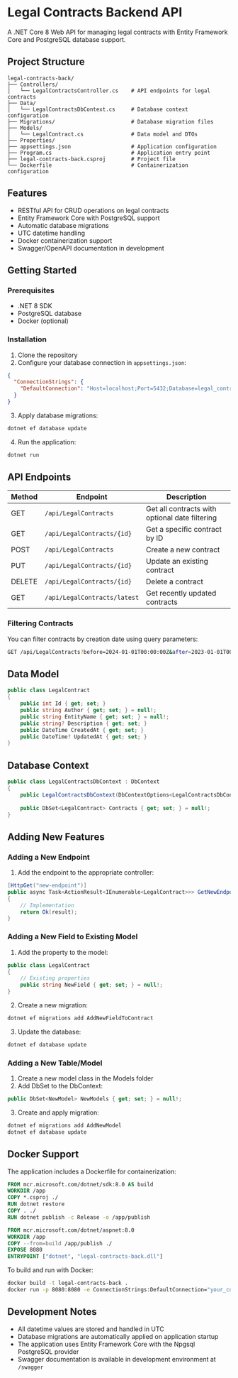 # Legal Contracts Backend API

A .NET Core 8 Web API for managing legal contracts with Entity Framework Core and PostgreSQL database support.

## Project Structure

```text
legal-contracts-back/
├── Controllers/
│   └── LegalContractsController.cs    # API endpoints for legal contracts
├── Data/
│   └── LegalContractsDbContext.cs     # Database context configuration
├── Migrations/                        # Database migration files
├── Models/
│   └── LegalContract.cs               # Data model and DTOs
├── Properties/
├── appsettings.json                   # Application configuration
├── Program.cs                         # Application entry point
├── legal-contracts-back.csproj        # Project file
└── Dockerfile                         # Containerization configuration
```

## Features

- RESTful API for CRUD operations on legal contracts
- Entity Framework Core with PostgreSQL support
- Automatic database migrations
- UTC datetime handling
- Docker containerization support
- Swagger/OpenAPI documentation in development

## Getting Started

### Prerequisites

- .NET 8 SDK
- PostgreSQL database
- Docker (optional)

### Installation

1. Clone the repository
2. Configure your database connection in `appsettings.json`:

```json
{
  "ConnectionStrings": {
    "DefaultConnection": "Host=localhost;Port=5432;Database=legal_contracts;Username=postgres;Password=your_password"
  }
}
```

3. Apply database migrations:

```bash
dotnet ef database update
```

4. Run the application:

```bash
dotnet run
```

## API Endpoints

| Method | Endpoint | Description |
|--------|----------|-------------|
| GET | `/api/LegalContracts` | Get all contracts with optional date filtering |
| GET | `/api/LegalContracts/{id}` | Get a specific contract by ID |
| POST | `/api/LegalContracts` | Create a new contract |
| PUT | `/api/LegalContracts/{id}` | Update an existing contract |
| DELETE | `/api/LegalContracts/{id}` | Delete a contract |
| GET | `/api/LegalContracts/latest` | Get recently updated contracts |

### Filtering Contracts

You can filter contracts by creation date using query parameters:

```bash
GET /api/LegalContracts?before=2024-01-01T00:00:00Z&after=2023-01-01T00:00:00Z
```

## Data Model

```csharp
public class LegalContract
{
    public int Id { get; set; }
    public string Author { get; set; } = null!;
    public string EntityName { get; set; } = null!;
    public string? Description { get; set; }
    public DateTime CreatedAt { get; set; }
    public DateTime? UpdatedAt { get; set; }
}
```

## Database Context

```csharp
public class LegalContractsDbContext : DbContext
{
    public LegalContractsDbContext(DbContextOptions<LegalContractsDbContext> options) : base(options) { }
    
    public DbSet<LegalContract> Contracts { get; set; } = null!;
}
```

## Adding New Features

### Adding a New Endpoint

1. Add the endpoint to the appropriate controller:

```csharp
[HttpGet("new-endpoint")]
public async Task<ActionResult<IEnumerable<LegalContract>>> GetNewEndpoint()
{
    // Implementation
    return Ok(result);
}
```

### Adding a New Field to Existing Model

1. Add the property to the model:

```csharp
public class LegalContract
{
    // Existing properties
    public string NewField { get; set; } = null!;
}
```

2. Create a new migration:

```bash
dotnet ef migrations add AddNewFieldToContract
```

3. Update the database:

```bash
dotnet ef database update
```

### Adding a New Table/Model

1. Create a new model class in the Models folder
2. Add DbSet to the DbContext:

```csharp
public DbSet<NewModel> NewModels { get; set; } = null!;
```

3. Create and apply migration:

```bash
dotnet ef migrations add AddNewModel
dotnet ef database update
```

## Docker Support

The application includes a Dockerfile for containerization:

```dockerfile
FROM mcr.microsoft.com/dotnet/sdk:8.0 AS build
WORKDIR /app
COPY *.csproj ./
RUN dotnet restore
COPY . ./
RUN dotnet publish -c Release -o /app/publish

FROM mcr.microsoft.com/dotnet/aspnet:8.0
WORKDIR /app
COPY --from=build /app/publish ./
EXPOSE 8080
ENTRYPOINT ["dotnet", "legal-contracts-back.dll"]
```

To build and run with Docker:

```bash
docker build -t legal-contracts-back .
docker run -p 8080:8080 -e ConnectionStrings:DefaultConnection="your_connection_string" legal-contracts-back
```

## Development Notes

- All datetime values are stored and handled in UTC
- Database migrations are automatically applied on application startup
- The application uses Entity Framework Core with the Npgsql PostgreSQL provider
- Swagger documentation is available in development environment at `/swagger`

